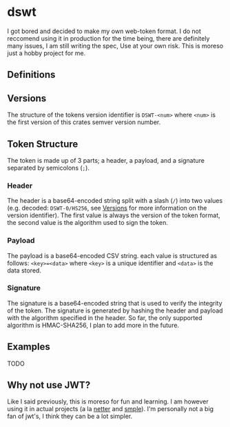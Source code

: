 # dswt

I got bored and decided to make my own web-token format. 
I do not reccomend using it in production for the time being, 
there are definitely many issues, I am still writing the spec,
Use at your own risk.
This is moreso just a hobby project for me. 

## Definitions

## Versions

The structure of the tokens version identifier is `DSWT-<num>` 
where `<num>` is the first version of this crates semver version number. 

## Token Structure

The token is made up of 3 parts; a header, a payload, and a signature separated by semicolons (`;`).

### Header

The header is a base64-encoded string split with a slash (`/`) into two values 
(e.g. decoded: `DSWT-0/HS256`, see [Versions](#versions) for more information on the version identifier).
The first value is always the version of the token format,
the second value is the algorithm used to sign the token. 

### Payload

The payload is a base64-encoded CSV string. 
each value is structured as follows:
`<key>=<data>` where `<key>` is a unique identifier and `<data>` is the data stored.


### Signature

The signature is a base64-encoded string that is used to verify the integrity of the token.
The signature is generated by hashing the header and payload with the algorithm specified in the header.
So far, the only supported algorithm is HMAC-SHA256, I plan to add more in the future.

## Examples

TODO

## Why not use JWT?

Like I said previously, this is moreso for fun and learning.
I am however using it in actual projects 
(a la [netter](https://github.com/netterapp) and [smple](https://github.com/AmmoniumStudios/smple)). 
I'm personally not a big fan of jwt's, I think they can be a lot simpler. 
